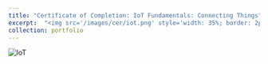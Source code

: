 ```yaml
---
title: "Certificate of Completion: IoT Fundamentals: Connecting Things"
excerpt:  "<img src='/images/cer/iot.png' style='width: 35%; border: 2px solid #000;'>"
collection: portfolio
---
```


![IoT](/images/cer/iot.png)

